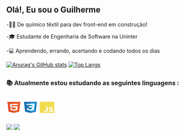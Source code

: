 ## Olá!, Eu sou o Guilherme

 <p>-👨‍🔬 De químico têxtil para dev front-end em construção!</p>
 <p>-🎓 Estudante de Engenharia de Software na Uninter</p>
 <p>-💻 Aprendendo, errando, acertando e codando todos os dias</p>

[![Anurag's GitHub stats](https://github-readme-stats.vercel.app/api?username=1Guigo&hide=prs&count_private=true&show_icons=true&theme=city_lights)](https://github.com/1Guigo/github-readme-stats) [![Top Langs](https://github-readme-stats.vercel.app/api/top-langs/?username=1Guigo&count_private=true&show_icons=true&theme=city_lights&layout=compact)](https://github.com/1Guigo/github-readme-stats) 
## <h3>📚 Atualmente estou estudando as seguintes linguagens : </h3>
<div style="display: inline_block"><br>
 <img align="center" alt="Rafa-HTML" height="30" width="40" src="https://raw.githubusercontent.com/devicons/devicon/master/icons/html5/html5-original.svg">
 <img align="center" alt="Rafa-CSS" height="30" width="40" src="https://raw.githubusercontent.com/devicons/devicon/master/icons/css3/css3-original.svg">
 <img align="center" alt="Rafa-Js" height="30" width="40" src="https://raw.githubusercontent.com/devicons/devicon/master/icons/javascript/javascript-plain.svg">
</div>

##

<div>
  <a href = "mailto:luizguilhermepe1@gmail.com"><img src="https://img.shields.io/badge/-Gmail-%23333?style=for-the-badge&logo=gmail&logoColor=white" target="_blank"></a>
  <a href="https://www.linkedin.com/in/luizguilhermemp/" target="_blank"><img src="https://img.shields.io/badge/-LinkedIn-%230077B5?style=for-the-badge&logo=linkedin&logoColor=white" target="_blank"></a>
</div>
